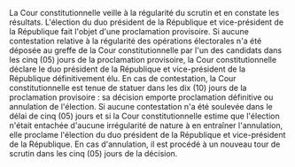 La Cour constitutionnelle veille à la régularité du scrutin et en constate les résultats.
L'élection du duo président de la République et vice-président de la République fait l'objet d'une proclamation provisoire.
Si aucune contestation relative à la régularité des opérations électorales n'a été déposée au greffe de la Cour constitutionnelle par l'un des candidats dans les cinq (05) jours de la proclamation provisoire, la Cour constitutionnelle déclare le duo président de la République et vice-président de la République définitivement élu.
En cas de contestation, la Cour constitutionnelle est tenue de statuer dans les dix (10) jours de la proclamation provisoire : sa décision emporte proclamation définitive ou annulation de l'élection.
Si aucune contestation n'a été soulevée dans le délai de cinq (05) jours et si la Cour constitutionnelle estime que l'élection n'était entachée d'aucune irrégularité de nature à en entraîner l'annulation, elle proclame l'élection du duo président de la République et vice-président de la République.
En cas d'annulation, il est procédé à un nouveau tour de scrutin dans les cinq (05) jours de la décision.